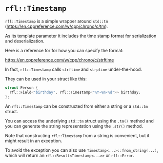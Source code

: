 # `rfl::Timestamp`

`rfl::Timestamp` is a simple wrapper around `std::tm` (https://en.cppreference.com/w/cpp/chrono/c/tm).

As its template parameter it includes the time stamp format for serialization and deserialization.

Here is a reference for for how you can specify the format:

https://en.cppreference.com/w/cpp/chrono/c/strftime

In fact, `rfl::Timestamp` calls `strftime` and `strptime` under-the-hood.

They can be used in your struct like this:

```cpp
struct Person {
  rfl::Field<"birthday", rfl::Timestamp<"%Y-%m-%d">> birthday;
};
```

An `rfl::Timestamp` can be constructed from either a string or a `std::tm` struct.

You can access the underlying `std::tm` struct using the `.tm()` method and you can generate 
the string representation using the `.str()` method.

Note that constructing `rfl::Timestamp` from a string is convenient, but it might result in
an exception.

To avoid the exception you can also use `Timestamp<...>::from_string(...)`, which will
return an `rfl::Result<Timestamp<...>>` or `rfl::Error`.
